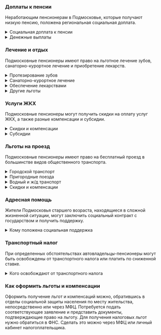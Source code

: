 ### Доплаты к пенсии
Неработающим пенсионерам в Подмосковье, которые получают низкую пенсию, положена региональная социальная доплата. 
<details>
<summary>Социальная доплата к пенсии</summary>

Неработающим пенсионерам положена региональная социальная доплата до прожиточного минимума пенсионера (ПМ) в Московской области. В 2021 году эта сумма составляет 10 648 рублей. 
Пенсионерам, имеющим трудовой стаж 50 лет и больше, к пенсии доплачивается 1063 рубля. Почётные доноры СССР и Российской Федерации получают прибавку в 380 рублей. Пенсионерам 85 лет и старше, если их среднедушевой доход ниже двух ПМ, ежемесячно выплачивается 500 рублей к пенсии.
</details>
<details>
<summary>Денежные выплаты</summary>

Реабилитированным гражданам и пострадавшим от политических репрессий ежегодно выплачивается по 6500 рублей. После 80 лет и к каждому следующему юбилею (85, 90, 95 лет и так далее) пенсионерам вручается подарочный набор. Долгожителю, которому исполнилось 100 лет, полагается единовременная выплата в 5000 рублей.
Ко Дню Победы материальная помощь оказывается труженикам тыла, бывшим несовершеннолетним узникам фашизма, блокадникам, участвовавшим в обороне Москвы.
</details>


### Лечение и отдых
Подмосковные пенсионеры имеют право на льготное лечение зубов, санаторно-курортное лечение и приобретение лекарств.  
<details>
<summary>Протезирование зубов</summary>

Пенсионеры, доход которых не превышает 2,5 прожиточного минимума, а также ветераны труда и военной службы, труженики тыла, реабилитированные граждане и пострадавшие от репрессий независимо от уровня дохода имеют право на бесплатное изготовление и ремонт зубных протезов. Обращаться необходимо в медицинскую организацию по месту жительства, включённую в специальный перечень. Бесплатной является работа врачей, а дорогостоящие материалы (металлокерамика, драгоценные металлы) и искусственные имплантаты придётся оплатить самостоятельно.
</details>
<details>
<summary>Санаторно-курортное лечение</summary>

Неработающие пенсионеры с доходом ниже двух прожиточных минимумов при наличии медицинских показаний и отсутствии противопоказаний имеют право на получение путёвки на санаторно-курортное лечение. Труженикам тыла путёвка выдаётся независимо от размера доходов.
</details>
<details>
<summary>Обеспечение лекарствами</summary>

Бесплатное обеспечение лекарствами полагается труженикам тыла. Пенсионерам, родившимся до 1 января 1935 года, а также реабилитированным и пострадавшим от репрессий гражданам компенсируют 50% стоимости лекарств. Получить льготные медикаменты можно только по рецепту врача в определённых аптеках.
</details>
<details>
<summary>Другие льготы</summary>

Ветераны труда и военной службы, труженики тыла бесплатно обслуживаются в медицинских учреждениях Московской области. Реабилитированные и пострадавшие от репрессий пенсионеры имеют право на внеочередное оказание медицинской помощи и приём в дома-интернаты для престарелых.
Пенсионеры и одинокие предпенсионеры с доходом ниже прожиточного минимума могут бесплатно получать периодические печатные издания.
</details>


### Услуги ЖКХ
Подмосковные пенсионеры могут получить скидки на оплату услуг ЖКХ, а также разные компенсации и субсидии. 
<details>
<summary>Скидки и компенсации</summary>

Одинокий неработающий пенсионер с доходом ниже одного прожиточного минимума (без учёта доплат) получает 100-процентную компенсацию платы за наём и содержание жилья, а также взноса на капитальный ремонт. Возврат в размере 50% оплаты всех коммунальных услуг, включая оплату капремонта и вывоз мусора, получают ветераны труда и военной службы, труженики тыла, реабилитированные и пострадавшие от репрессий, почётные доноры СССР и России. Компенсация предоставляется в пределах утверждённых нормативов потребления.
Неработающие пенсионеры платят за вывоз мусора на 30% меньше, по достижении 70 лет — на 50%, после 80 лет освобождаются от оплаты полностью. 
Ветеранам труда и военной службы, блокадникам и участникам обороны Москвы выплачивается ежемесячная компенсация расходов на оплату услуг местной телефонной связи — 220 рублей. Реабилитированные и пострадавшие от репрессий граждане имеют право на внеочередную установку телефона с компенсацией расходов в размере 6000 рублей.
</details>
<details>
<summary>Субсидии</summary>

Если на оплату жилья и коммунальных услуг уходит больше 22% совокупного дохода всех членов семьи, пенсионеры могут получить субсидию на оплату услуг ЖКХ.
</details>

### Льготы на проезд
Подмосковные пенсионеры имеют право на бесплатный проезд в большинстве видов общественного транспорта. 
<details>
<summary>Городской транспорт</summary>

Пенсионеры имеют право на бесплатный проезд в автобусах, троллейбусах и трамваях по социальной карте жителя Московской области. При отказе от этого права ветеранам труда ежемесячно выплачивается 441 рубль, а ветеранам военной службы и реабилитированным — 379 рублей.
</details>
<details>
<summary>Пригородные поезда</summary>

Ветераны труда и военной службы, труженики тыла, реабилитированные и пострадавшие от репрессий имеют право на бесплатный проезд в пригородных поездах. При отказе от этого права ветераны труда получают по 198 рублей каждый месяц, ветераны военной службы — 192 рубля, реабилитированные — 287 рублей.
</details>
<details>
<summary>Водный и ж/д транспорт</summary>

Пенсионерам, пострадавшим от репрессий, один раз в год возмещают расходы на поездку железной дорогой по территории России. Если же в нужный пункт назначения поезда не ходят, то компенсируется 50% затрат на следование воздушным, водным или автомобильным транспортом.
</details>
<details>
<summary>Скидки и компенсации</summary>

Пенсионерам с доходом ниже прожиточного минимума компенсируется проезд в государственные больницы Москвы по направлению врача на автомобиле и городском транспорте. Возвращается сумма фактических трат, но не более 400 рублей. Труженикам тыла, реабилитированным и пострадавшим от репрессий ежемесячно выплачивается 96 рублей для частичной оплаты проезда по территории России.
Инвалидам, имеющим транспортные средства по показаниям медико-социальной экспертизы, компенсируется 50% стоимости полиса ОСАГО.
</details>


### Адресная помощь
Жители Подмосковья старшего возраста, находящиеся в сложной жизненной ситуации, могут заключить социальный контракт с государством и получить поддержку.
<details>
<summary>Кому положена социальная поддержка</summary>

Пенсионерам, оказавшимся в трудной жизненной ситуации по не зависимым от них причинам (инвалидность, болезнь, неспособность к самообслуживанию в силу возраста), а также в кризисной ситуации (например, при пожаре, стихийных бедствиях, утрате жилья) оказывается адресная социальная помощь. Она предоставляется в виде денежных выплат, продуктов питания, средств гигиены, одежды, обуви, организации ухода за больным или престарелым. 
С нуждающимся пенсионером со среднедушевым доходом ниже ПМ (из расчёта на всех членов семьи) для преодоления трудной жизненной ситуации может быть заключён социальный контракт. Это соглашение, по которому оказывается социальная помощь.
</details>

### Транспортный налог
При определенных обстоятельствах автовладельцы-пенсионеры могут быть освобождены от транспортного налога или платить по сниженной ставке. 
<details>
<summary>Кого освобождают от транспортного налога</summary>

В Подмосковье освобождены от уплаты транспортного налога Герои СССР и России, награждённые орденом Славы трёх степеней, участники ВОВ, инвалиды I и II группы, инвалиды с детства и чернобыльцы. Инвалиды III группы и ветераны платят налог по ставке 50%.
Освобождение от налога предусмотрено на один легковой автомобиль, зарегистрированный на пенсионера, мощностью не более 150 лошадиных сил, а также мотоцикл или мотороллер мощностью не более 50 лошадиных сил.
</details>

### Как оформить льготы и компенсации 
Оформить получение льгот и компенсаций можно, обратившись в отделы социальной защиты населения по месту жительства, непосредственно или через МФЦ. Потребуется подать соответствующее заявление и представить документы, подтверждающие право на льготу. Для получения налоговых льгот нужно обратиться в ФНС. Сделать это можно через МФЦ или личный кабинет налогоплательщика.
















